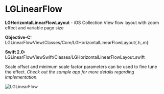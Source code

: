 # LGLinearFlow
**LGHorizontalLinearFlowLayout** - iOS Collection View flow layout with zoom effect and variable page size

**Objective-C:** LGLinearFlowView/Classes/Core/LGHorizontalLinearFlowLayout{.h,.m}

**Swift 2.0:** LGLinearFlowViewSwift/Classes/LGHorizontalLinearFlowLayout.swift

Scale offset and minimum scale factor parameters can be used to fine tune the effect. *Check out the sample app for more details regarding implementation.*

![LGLinearFlow](http://lukagabric.com/wp-content/uploads/2015/09/paging-collection-view-e1441139847381.png)
